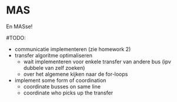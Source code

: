 # MAS
En MASse!

#TODO:
- communicatie implementeren (zie homework 2)
- transfer algoritme optimaliseren
  - wait implementeren voor enkele transfer van andere bus (ipv dubbele van zelf zoeken)
  - over het algemene kijken naar de for-loops
- implement some form of coordination
  - coordinate busses on same line
  - coordinate who picks up the transfer
